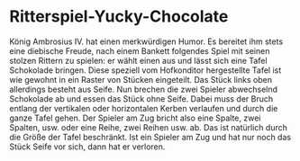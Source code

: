 # Ritterspiel-Yucky-Chocolate

König Ambrosius IV. hat einen merkwürdigen Humor. Es bereitet ihm stets eine diebische Freude,
nach einem Bankett folgendes Spiel mit seinen stolzen Rittern zu spielen: er wählt einen aus und lässt
sich eine Tafel Schokolade bringen. Diese speziell vom Hofkonditor hergestellte Tafel ist wie gewohnt
in ein Raster von Stücken eingeteilt. Das Stück links oben allerdings besteht aus Seife.
Nun brechen die zwei Spieler abwechselnd Schokolade ab und essen das Stück ohne Seife. Dabei muss
der Bruch entlang der vertikalen oder horizontalen Kerben verlaufen und durch die ganze Tafel gehen.
Der Spieler am Zug bricht also eine Spalte, zwei Spalten, usw. oder eine Reihe, zwei Reihen usw. ab.
Das ist natürlich durch die Größe der Tafel beschränkt.
Ist ein Spieler am Zug und hat nur noch das Stück Seife vor sich, dann hat er verloren. 
